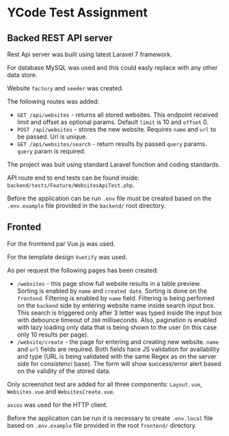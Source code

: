 # YCode Test Assignment

## Backed REST API server

Rest Api server was built using latest Laravel 7 framework. 

For database MySQL was used and this could easly replace with any other data store.

Website `factory` and `seeder` was created.

The following routes was added:
* `GET /api/websites` - returns all stored websites. This endpoint received limit and offset as optional params. Default `limit` is 10 and `offset` 0.
* `POST /api/websites` - stores the new website. Requires `name` and `url` to be passed. Url is unique. 
* `GET /api/websites/search` - return results by passed `query` params. `query` param is required.

The project was buit using standard Laravel function and coding standards.

API route end to end tests can be found inside: `backend/tests/Feature/WebsitesApiTest.php`.

Before the application can be run `.env` file must be created based on the `.env.example` file provided in the `backend/` root directory.

## Fronted

For the fromtend par Vue.js was used.

For the template design `Vuetify` was used.

As per request the following pages has been created:
* `/websites` - this page show full website results in a table preview. Sorting is enabled by `name` and `created date`. Sorting is done on the `frontend`. Filtering is enabled by `name` field. Filtering is being perfomed on the `backend` side by entering website name inside search input box. This search is triggered only after 3 letter was typed inside the input box with debounce timeout of `200` milliseconds. Also, pagination is enabled with lazy loading only data that is being shown to the user (in this case only 10 results per page).
* `/website/create` - the page for entering and creating new website. `name` and `url` fields are required. Both fields hace JS validation for availability and type (URL is being validated with the same Regex as on the server side for consistenci base). The form will show success/error alert based on the validity of the stored data.

Only screenshot test are added for all three components: `Layout.vue`, `Websites.vue` and `WebsitesCreate.vue`.

`axios` was used for the HTTP client.

Before the application can be run it is necessary to create `.env.local` file based on `.env.example` file provided in the root `frontend/` directory.
